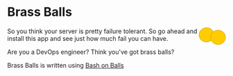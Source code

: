 Brass Balls
===

<div style="float: right"><img src="images/bb_icon.png" /></div>

So you think your server is pretty failure tolerant. So go ahead and install
this app and see just how much fail you can have.

Are you a DevOps engineer? Think you've got brass balls?

Brass Balls is written using [Bash on Balls](http://github.com/jayferd/balls)
